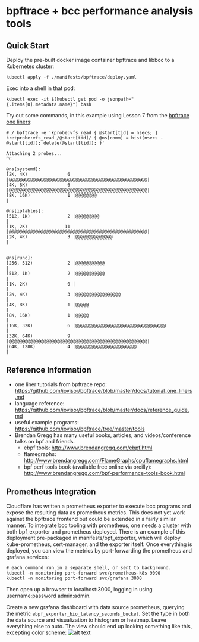 # bpftrace + bcc performance analysis tools

## Quick Start

Deploy the pre-built docker image container bpftrace and libbcc to a Kubernetes cluster:

```
kubectl apply -f ./manifests/bpftrace/deploy.yaml
```

Exec into a shell in that pod:
```
kubectl exec -it $(kubectl get pod -o jsonpath="{.items[0].metadata.name}") bash
```

Try out some commands, in this example using Lesson 7 from the [bpftrace one liners][0]:

```
# / bpftrace -e 'kprobe:vfs_read { @start[tid] = nsecs; } kretprobe:vfs_read /@start[tid]/ { @ns[comm] = hist(nsecs - @start[tid]); delete(@start[tid]); }'

Attaching 2 probes...
^C                             

@ns[systemd]:
[2K, 4K)               6 |@@@@@@@@@@@@@@@@@@@@@@@@@@@@@@@@@@@@@@@@@@@@@@@@@@@@|
[4K, 8K)               6 |@@@@@@@@@@@@@@@@@@@@@@@@@@@@@@@@@@@@@@@@@@@@@@@@@@@@|
[8K, 16K)              1 |@@@@@@@@                                            |

@ns[iptables]:
[512, 1K)              2 |@@@@@@@@@                                           |
[1K, 2K)              11 |@@@@@@@@@@@@@@@@@@@@@@@@@@@@@@@@@@@@@@@@@@@@@@@@@@@@|
[2K, 4K)               3 |@@@@@@@@@@@@@@                                      |


@ns[runc]:
[256, 512)             2 |@@@@@@@@@@@                                         |
[512, 1K)              2 |@@@@@@@@@@@                                         |
[1K, 2K)               0 |                                                    |
[2K, 4K)               3 |@@@@@@@@@@@@@@@@@                                   |
[4K, 8K)               1 |@@@@@                                               |
[8K, 16K)              1 |@@@@@                                               |
[16K, 32K)             6 |@@@@@@@@@@@@@@@@@@@@@@@@@@@@@@@@@@                  |
[32K, 64K)             9 |@@@@@@@@@@@@@@@@@@@@@@@@@@@@@@@@@@@@@@@@@@@@@@@@@@@@|
[64K, 128K)            4 |@@@@@@@@@@@@@@@@@@@@@@@                             |
```

## Reference Information

- one liner tutorials from bpftrace repo: https://github.com/iovisor/bpftrace/blob/master/docs/tutorial_one_liners.md
- language reference: https://github.com/iovisor/bpftrace/blob/master/docs/reference_guide.md
- useful example programs: https://github.com/iovisor/bpftrace/tree/master/tools
- Brendan Gregg has many useful books, articles, and videos/conference talks on bpf and friends.
    - ebpf tools: http://www.brendangregg.com/ebpf.html
    - flamegraphs: http://www.brendangregg.com/FlameGraphs/cpuflamegraphs.html
    - bpf perf tools book (available free online via oreilly): http://www.brendangregg.com/bpf-performance-tools-book.html

## Prometheus Integration

Cloudflare has written a prometheus exporter to execute bcc programs and expose the resulting data as prometheus metrics. This does not yet work against the bpftrace frontend but could be extended in a fairly similar manner. To integrate bcc tooling with prometheus, one needs a cluster with both bpf_exporter and prometheus deployed. There is an example of this deployment pre-packaged in manifests/bpf_exporter, which will deploy kube-prometheus, cert-manager, and the exporter itself. Once everything is deployed, you can view the metrics by port-forwarding the prometheus and grafana services:

```
# each command run in a separate shell, or sent to background.
kubectl -n monitoring port-forward svc/prometheus-k8s 9090
kubectl -n monitoring port-forward svc/grafana 3000
```

Then open up a browser to localhost:3000, logging in using username:password admin:admin.

Create a new grafana dashboard with data source prometheus, querying the metric `ebpf_exporter_bio_latency_seconds_bucket`. Set the type in both the data source and visualization to histogram or heatmap. Leave everything else to auto. The view should end up looking something like this, excepting color scheme:  ![alt text](https://i.imgur.com/VioElst.jpg)


[0]: https://github.com/iovisor/bpftrace/blob/master/docs/tutorial_one_liners.md#lesson-7-timing-reads
